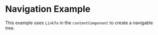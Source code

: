 # Navigation Example

This example uses `LinkTo` in the `contentComponent` to create a navigable tree.

<DemoNavigation/>
